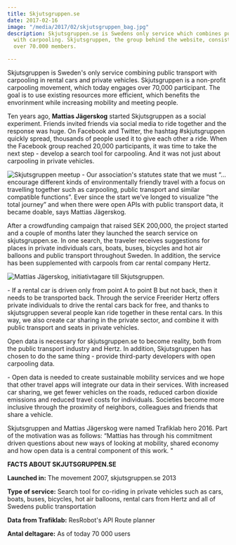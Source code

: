 ```yaml
---
title: Skjutsgruppen.se
date: 2017-02-16
image: "/media/2017/02/skjutsgruppen_bag.jpg"
description: Skjutsgruppen.se is Swedens only service which combines public transport
  with carpooling. Skjutsgruppen, the group behind the website, consists today of
  over 70.000 members.

---
```

  
Skjutsgruppen is Sweden's only service combining public transport with carpooling in rental cars and private vehicles. Skjutsgruppen is a non-profit carpooling movement, which today engages over 70,000 participant. The goal is to use existing resources more efficient, which benefits the envorinment while increasing mobility and meeting people.

Ten years ago, **Mattias Jägerskog** started Skjutsgruppen as a social experiment. Friends invited friends via social media to ride together and the response was huge. On Facebook and Twitter, the hashtag #skjutsgruppen quickly spread, thousands of people used it to give each other a ride. When the Facebook group reached 20,000 participants, it was time to take the next step - develop a search tool for carpooling. And it was not just about carpooling in private vehicles.

![Skjutsgruppen meetup](/media/2017/02/skjutsgruppen_talking.jpg)
\- Our association's statutes state that we must “… encourage different kinds of environmentally friendly travel with a focus on travelling together such as carpooling, public transport and similar compatible functions”. Ever since the start we’ve longed to visualize ”the total journey” and when there were open APIs with public transport data, it became doable, says Mattias Jägerskog.

After a crowdfunding campaign that raised SEK 200,000, the project started and a couple of months later they launched the search service on skjutsgruppen.se. In one search, the traveler receives suggestions for places in private individuals cars, boats, buses, bicycles and hot air balloons and public transport throughout Sweden. In addition, the service has been supplemented with carpools from car rental company Hertz.

![Mattias Jägerskog, initiativtagare till Skjutsgruppen.](/media/2017/02/mattias_jagerskog_skjutsgruppen.jpg "Mattias
Jägerskog, initiativtagare till Skjutsgruppen.")

\- If a rental car is driven only from point A to point B but not back, then it needs to be transported back. Through the service Freerider Hertz offers private individuals to drive the rental cars back for free, and thanks to skjutsgruppen several people kan ride together in these rental cars. In this way, we also create car sharing in the private sector, and combine it with public transport and seats in private vehicles.

Open data is necessary for skjutsgruppen.se to become reality, both from the public transport industry and Hertz. In addition, Skjutsgruppen has chosen to do the same thing - provide third-party developers with open carpooling data.

\- Open data is needed to create sustainable mobility services and we hope that other travel apps will integrate our data in their services. With increased car sharing, we get fewer vehicles on the roads, reduced carbon dioxide emissions and reduced travel costs for individuals. Societies become more inclusive through the proximity of neighbors, colleagues and friends that share a vehicle.

Skjutsgruppen and Mattias Jägerskog were named Trafiklab hero 2016. Part of the motivation was as follows: “Mattias has through his commitment driven questions about new ways of looking at mobility, shared economy and how open data is a central component of this work. "

**FACTS ABOUT SKJUTSGRUPPEN.SE**

**Launched in:** The movement 2007, skjutsgruppen.se 2013

**Type of service:** Search tool for co-riding in private vehicles such as cars, boats, buses, bicycles, hot air balloons, rental cars from Hertz and all of Swedens public transportation

**Data from Trafiklab:** ResRobot's API Route planner

**Antal deltagare:** As of today 70 000 users